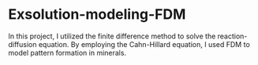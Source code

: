 # Exsolution-modeling-FDM
In this project, I utilized the finite difference method to solve the reaction-diffusion equation.
By employing the Cahn-Hillard equation, I used FDM to model pattern formation in minerals.
